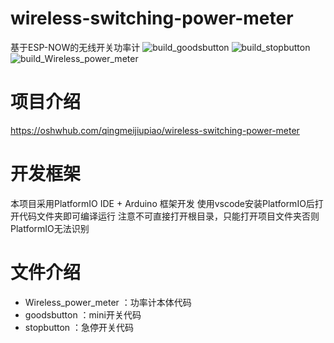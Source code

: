 # wireless-switching-power-meter
基于ESP-NOW的无线开关功率计
![build_goodsbutton](https://github.com/CQUPTHXC/wireless-switching-power-meter/actions/workflows/build_goodsbutton.yml/badge.svg)  ![build_stopbutton](https://github.com/CQUPTHXC/wireless-switching-power-meter/actions/workflows/build_stopbutton.yml/badge.svg)  ![build_Wireless_power_meter](https://github.com/CQUPTHXC/wireless-switching-power-meter/actions/workflows/build_Wireless_power_meter.yml/badge.svg)
# 项目介绍
https://oshwhub.com/qingmeijiupiao/wireless-switching-power-meter
# 开发框架
本项目采用PlatformIO IDE + Arduino 框架开发
使用vscode安装PlatformIO后打开代码文件夹即可编译运行
注意不可直接打开根目录，只能打开项目文件夹否则PlatformIO无法识别
# 文件介绍
- Wireless_power_meter ：功率计本体代码
- goodsbutton ：mini开关代码
- stopbutton ：急停开关代码
